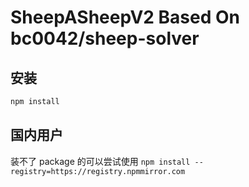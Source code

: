 # SheepASheepV2 Based On bc0042/sheep-solver

## 安装

```bash
npm install
```

## 国内用户

装不了 package 的可以尝试使用 `npm install --registry=https://registry.npmmirror.com`
